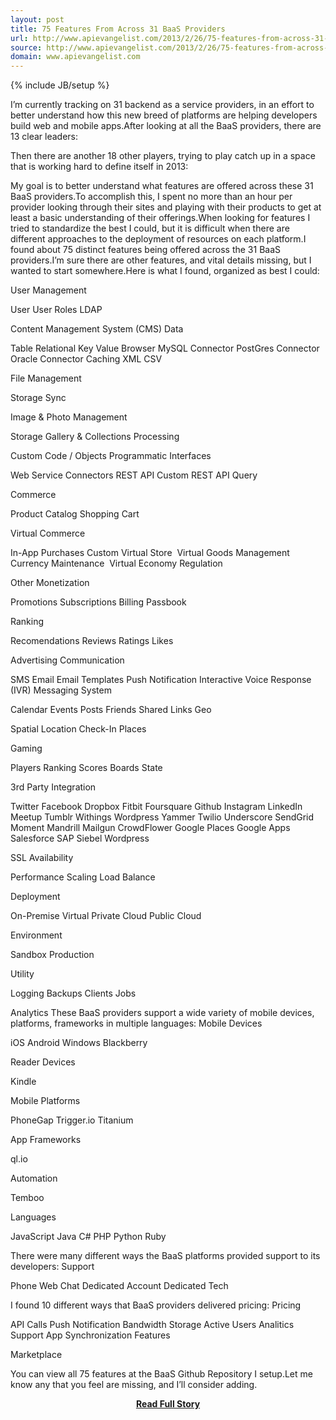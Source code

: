 ```yaml
---
layout: post
title: 75 Features From Across 31 BaaS Providers
url: http://www.apievangelist.com/2013/2/26/75-features-from-across-31-baas-providers/
source: http://www.apievangelist.com/2013/2/26/75-features-from-across-31-baas-providers/
domain: www.apievangelist.com
---
```

{% include JB/setup %}<p>I&rsquo;m currently tracking on 31 backend as a service providers, in an effort to better understand how this new breed of platforms are helping developers build web and mobile apps.After looking at all the BaaS providers, there are 13 clear leaders:



  
  


  
  


  
  


  
  


  
  


  
  


  



Then there are another 18 other players, trying to play catch up in a space that is working hard to define itself in 2013:



  
  


  
  


  
  


  
  


  
  


  
  


  
  


  
  


  
  



My goal is to better understand what features are offered across these 31 BaaS providers.To accomplish this, I spent no more than an hour per provider looking through their sites and playing with their products to get at least a basic understanding of their offerings.When looking for features I tried to standardize the best I could, but it is difficult when there are different approaches to the deployment of resources on each platform.I found about 75 distinct features being offered across the 31 BaaS providers.I&rsquo;m sure there are other features, and vital details missing, but I wanted to start somewhere.Here is what I found, organized as best I could:

User Management

User
User Roles
LDAP

Content Management System (CMS)
Data

Table
Relational
Key Value
Browser
MySQL Connector
PostGres Connector
Oracle Connector
Caching
XML
CSV

File Management

Storage
Sync

Image &amp; Photo Management

Storage
Gallery &amp; Collections
Processing

Custom Code / Objects
Programmatic Interfaces

Web Service Connectors
REST API
Custom REST API
Query

Commerce

Product Catalog
Shopping Cart

Virtual Commerce

In-App Purchases
Custom Virtual Store&nbsp;
Virtual Goods Management&nbsp;
Currency Maintenance&nbsp;
Virtual Economy Regulation 

Other Monetization

Promotions
Subscriptions
Billing
Passbook

Ranking

Recomendations 
Reviews
Ratings
Likes

Advertising
Communication

SMS
Email
Email Templates
Push Notification
Interactive Voice Response (IVR)
Messaging System

Calendar Events
Posts
Friends
Shared Links
Geo

Spatial
Location
Check-In
Places

Gaming

Players
Ranking
Scores
Boards
State

3rd Party Integration

Twitter
Facebook
Dropbox
Fitbit
Foursquare
Github
Instagram
LinkedIn
Meetup
Tumblr
Withings
Wordpress
Yammer
Twilio
Underscore
SendGrid
Moment
Mandrill
Mailgun
CrowdFlower
Google Places
Google Apps
Salesforce
SAP
Siebel
Wordpress

SSL
Availability

Performance
Scaling
Load Balance

Deployment

On-Premise
Virtual Private Cloud
Public Cloud

Environment

Sandbox
Production

Utility

Logging
Backups
Clients
Jobs

Analytics
These BaaS providers support a wide variety of mobile devices, platforms, frameworks in multiple languages:
Mobile Devices

iOS
Android
Windows
Blackberry

Reader Devices

Kindle

Mobile Platforms

PhoneGap
Trigger.io
Titanium

App Frameworks

ql.io

Automation

Temboo

Languages

JavaScript
Java
C#
PHP
Python
Ruby

There were many different ways the BaaS platforms provided support to its developers:
Support

Phone
Web
Chat
Dedicated Account
Dedicated Tech

I found 10 different ways that BaaS providers delivered pricing:
Pricing

API Calls
Push Notification 
Bandwidth
Storage 
Active Users 
Analitics
Support
App
Synchronization 
Features

Marketplace

You can view all 75 features at the BaaS Github Repository I setup.Let me know any that you feel are missing, and I&rsquo;ll consider adding.</p>
<center><p><a href="http://www.apievangelist.com/2013/2/26/75-features-from-across-31-baas-providers/" style='padding:25px; font-sze:18px; font-weight: bold;'>Read Full Story</a></p></center>
